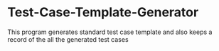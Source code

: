 # Test-Case-Template-Generator
This program generates standard test case template and also keeps a record of the all the generated test cases
